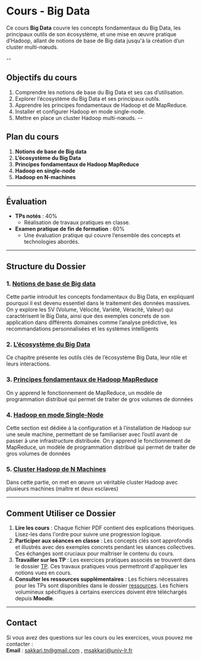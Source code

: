 # Cours - Big Data
Ce cours **Big Data** couvre les concepts fondamentaux du Big Data, les principaux outils de son écosystème, et une mise en œuvre pratique d’Hadoop, allant de notions de base de Big data jusqu'à la création d’un cluster multi-nœuds.

--
## Objectifs du cours
1. Comprendre les notions de base du Big Data et ses cas d’utilisation.
2. Explorer l’écosystème du Big Data et ses principaux outils.
3. Apprendre les principes fondamentaux de Hadoop et de MapReduce.
4. Installer et configurer Hadoop en mode single-node.
5. Mettre en place un cluster Hadoop multi-nœuds.
--
## Plan du cours

1. **Notions de base de Big data**
2. **L’écosystème du Big Data**
3. **Principes fondamentaux de Hadoop MapReduce**
4. **Hadoop en single-node**
5. **Hadoop en N-machines**
  
---

## Évaluation

- **TPs notés** : 40%  
  - Réalisation de travaux pratiques en classe.  
- **Examen pratique de fin de formation** : 60%  
  - Une évaluation pratique qui couvre l’ensemble des concepts et technologies abordés.  

---
## Structure du Dossier

### 1. [Notions de base de Big data](/cours/01_Processus_ETL.pdf)

Cette partie introduit les concepts fondamentaux du Big Data, en expliquant pourquoi il est devenu essentiel dans le traitement des données massives. On y explore les 5V (Volume, Vélocité, Variété, Véracité, Valeur) qui caractérisent le Big Data, ainsi que des exemples concrets de son application dans différents domaines comme l’analyse prédictive, les recommandations personnalisées et les systèmes intelligents

### 2. [L’écosystème du Big Data](cours/02_Exploitation_OLAP.pdf)

Ce chapitre présente les outils clés de l’écosystème Big Data, leur rôle et leurs interactions.

### 3. [Principes fondamentaux de Hadoop MapReduce](/cours/03_Informatique_Decisionnelle.pdf)

On y apprend le fonctionnement de MapReduce, un modèle de programmation distribué qui permet de traiter de gros volumes de données

### 4. [Hadoop en mode Single-Node](/tp/03_Informatique_Decisionnelle.pdf)

Cette section est dédiée à la configuration et à l’installation de Hadoop sur une seule machine, permettant de se familiariser avec l’outil avant de passer à une infrastructure distribuée. On y apprend le fonctionnement de MapReduce, un modèle de programmation distribué qui permet de traiter de gros volumes de données

### 5. [Cluster Hadoop de N Machines](/tp/03_Informatique_Decisionnelle.pdf)

Dans cette partie, on met en œuvre un véritable cluster Hadoop avec plusieurs machines (maître et deux esclaves)

---

## Comment Utiliser ce Dossier

1. **Lire les cours** : Chaque fichier PDF contient des explications théoriques. Lisez-les dans l'ordre pour suivre une progression logique.
2. **Participer aux séances en classe** : Les concepts clés sont approfondis et illustrés avec des exemples concrets pendant les séances collectives. Ces échanges sont cruciaux pour maîtriser le contenu du cours.
3. **Travailler sur les TP** : Les exercices pratiques associés se trouvent dans le dossier [TP](/tp). Ces travaux pratiques vous permettront d'appliquer les notions vues en cours.
4. **Consulter les ressources supplémentaires** : Les fichiers nécessaires pour les TPs sont disponibles dans le dossier [ressources](/ressources). Les fichiers volumineux spécifiques à certains exercices doivent être téléchargés depuis **Moodle**.

---

## Contact

Si vous avez des questions sur les cours ou les exercices, vous pouvez me contacter :  
**Email** : sakkari.tn@gmail.com , msakkari@univ-lr.fr

